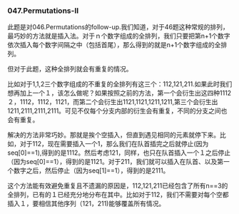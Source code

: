 ### 047.Permutations-II

此题是对046.Permutations的follow-up.我们知道，对于46题这种常规的排列，最巧妙的方法就是插入法。对于ｎ个数字组成的全排列，我们只要把第n+1个数字依次插入每个数字间隔之中（包括首尾），那么得到的就是n+1个数字组成的全排列。

但对于此题，这种全排列就会有重复的情况。

比如对于1,1,2三个数字组成的不重复的全排列有这三个：112,121,211.如果此时我们想再加上一个１，该怎么做呢？如果按照之前的方法，第一个会衍生出这四种1112２，1112，1112，1121，而第二个会衍生出1121,1121,1211,1211,第三个会衍生出1211,2111,2111,2111。可见不仅每个分支内部的衍生会有重复，不同的分支之间也会有重复。

解决的方法非常巧妙。那就是挨个空插入，但直到遇见相同的元素就停下来。比如，对于112，现在需要插入一个1，那么我们在队首插完之后就停止(因为seq[0]==1),得到的是1112。然后考虑121，同样，也只在队首插入一个１之后停止（因为seq[0]==1），得到的是1121。对于211，我们就可以插入在队首、以及第一个数字之后，然后停止（因为seq[1]==1），得到的是2111。

这个方法能有效避免重复且不遗漏的原因是，112,121,211已经包含了所有n==3的全排列，已有的１已经充分地分布在其中。比如对于112，我们不需要对每个空都插入１，要相信其他序列（121，211)能够覆盖所有情况。
